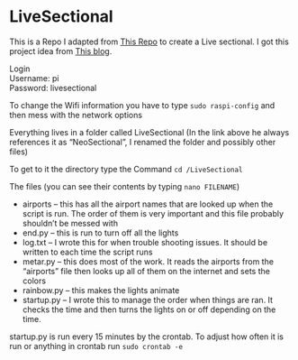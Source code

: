 # LiveSectional

This is a Repo I adapted from [This Repo](https://github.com/JJSilva/NeoSectional) to create  a Live sectional.
I got this project idea from [This blog](http://www.iflymn.com/2019/07/livesectional/).

Login  
Username: pi  
Password: livesectional

To change the Wifi information you have to type `sudo raspi-config` and then mess with the network options

Everything lives in a folder called LiveSectional (In the link above he always references it as “NeoSectional”, I renamed the folder and possibly other files)

To get to it the directory type the Command `cd /LiveSectional`

The files (you can see their contents by typing `nano FILENAME`)
* airports – this has all the airport names that are looked up when the script is run. The order of them is very important and this file probably shouldn’t be messed with
* end.py – this is run to turn off all the lights
* log.txt – I wrote this for when trouble shooting issues. It should be written to each time the script runs
* metar.py – this does most of the work. It reads the airports from the “airports” file then looks up all of them on the internet and sets the colors
* rainbow.py – this makes the lights animate
* startup.py – I wrote this to manage the order when things are ran. It checks the time and then turns the lights on or off depending on the time.

startup.py is run every 15 minutes by the crontab. To adjust how often it is run or anything in crontab run `sudo crontab -e`

